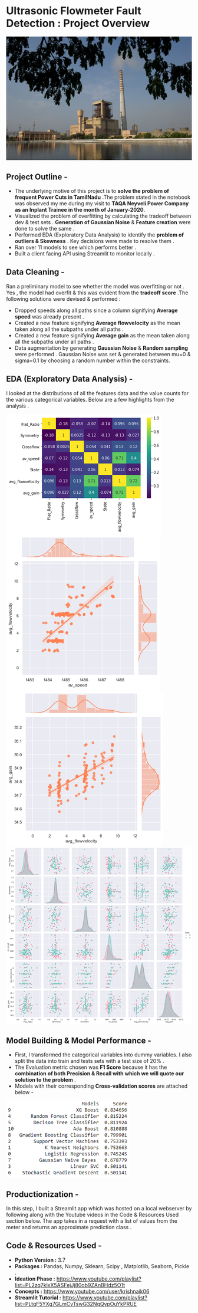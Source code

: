 # Ultrasonic Flowmeter Fault Detection : Project Overview 

![](taqa-neyveli.jpg)

## Project Outline - 
- The underlying motive of this project is to **solve the problem of frequent Power Cuts in TamilNadu** .The problem stated in the notebook was observed my me during my visit to **TAQA Neyveli Power Company as an Inplant Trainee in the month of January-2020**.
- Visualized the problem of overfitting by calculating the tradeoff between dev & test sets . **Generation of Gaussian Noise** & **Feature creation** were done to solve the same .
- Performed EDA (Exploratory Data Analysis) to identify the **problem of outliers & Skewness** . Key decisions were made to resolve them . 
- Ran over 11 models to see which performs better . 
- Built a client facing API using Streamlit to monitor locally . 

## Data Cleaning - 
Ran a preliminary model to see whether the model was overfitting or not . Yes , the model had overfit & this was evident from the **tradeoff score** .The following solutions were devised & performed :
- Dropped speeds along all paths since a column signifying **Average speed** was already present .
- Created a new feature signifying **Average flowvelocity** as the mean taken along all the subpaths under all paths .
- Created a new feature signifying **Average gain** as the mean taken along all the subpaths under all paths .
- Data augmentation by generating **Gaussian Noise** & **Random sampling** were performed . Gaussian Noise was set & generated between mu=0 & sigma=0.1 by choosing a random number within the constraints.

## EDA (Exploratory Data Analysis) - 
I looked at the distributions of all the features data and the value counts for the various categorical variables. Below are a few highlights from the analysis .

![](correlation.png)
![](feature-correlation-1.png)
![](feature-correlation-2.png)  	
![](pairplot.png)

## Model Building & Model Performance - 
- First, I transformed the categorical variables into dummy variables. I also split the data into train and tests sets with a test size of 20% . 
- The Evaluation metric chosen was **F1 Score** because it has the **combination of both Precision & Recall with which we will quote our solution to the problem** . 
- Models with their corresponding **Cross-validation scores** are attached below - 

![](model-performance.PNG)

## Productionization - 
In this step, I built a Streamlit app which was hosted on a local webserver by following along with the Youtube videos in the Code & Resources Used section below. The app takes in a request with a list of values from the meter and returns an approximate prediction class . 

## Code & Resources Used -
- **Python Version :** 3.7
- **Packages :** Pandas, Numpy, Sklearn, Scipy , Matplotlib, Seaborn, Pickle .
- **Ideation Phase :** https://www.youtube.com/playlist?list=PL2zq7klxX5ASFejJj80ob9ZAnBHdz5O1t
- **Concepts :** https://www.youtube.com/user/krishnaik06
- **Streamlit Tutorial :** https://www.youtube.com/playlist?list=PLtqF5YXg7GLmCvTswG32NqQypOuYkPRUE
